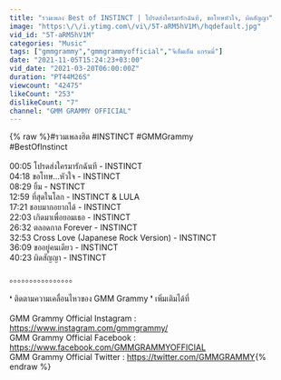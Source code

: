 ```yaml
---
title: "รวมเพลง Best of INSTINCT | โปรดส่งใครมารักฉันที, ขอโทษหัวใจ, ผิดสัญญา"
image: "https:\/\/i.ytimg.com\/vi\/5T-aRM5hV1M\/hqdefault.jpg"
vid_id: "5T-aRM5hV1M"
categories: "Music"
tags: ["gmmgrammy","gmmgrammyofficial","จีเอ็มเอ็ม แกรมมี่"]
date: "2021-11-05T15:24:23+03:00"
vid_date: "2021-03-20T06:00:00Z"
duration: "PT44M26S"
viewcount: "42475"
likeCount: "253"
dislikeCount: "7"
channel: "GMM GRAMMY OFFICIAL"
---
```

{% raw %}#รวมเพลงฮิต #INSTINCT #GMMGrammy<br />#BestOfInstinct<br /><br />00:05  โปรดส่งใครมารักฉันที - INSTINCT<br />04:18  ขอโทษ...หัวใจ  - INSTINCT<br />08:29  ยิ้ม  - NSTINCT<br />12:59  ที่สุดในโลก  -  INSTINCT &amp; LULA<br />17:21  ชอบมากอยากได้  -  INSTINCT<br />22:03  เกิดมาเพื่อยอมเธอ - INSTINCT  <br />26:32  ตลอดกาล Forever  - INSTINCT<br />32:53  Cross Love (Japanese Rock Version) - INSTINCT  <br />36:09  ขออยู่คนเดียว - INSTINCT  <br />40:23  ผิดสัญญา - INSTINCT<br /><br />。。。。。。。。。。。。。。。。<br /><br />❛ ติดตามความเคลื่อนไหวของ GMM Grammy ❜ เพิ่มเติมได้ที่ <br /><br />GMM Grammy Official Instagram : <a rel="nofollow" target="blank" href="https://www.instagram.com/gmmgrammy/">https://www.instagram.com/gmmgrammy/</a><br />GMM Grammy Official Facebook : <a rel="nofollow" target="blank" href="https://www.facebook.com/GMMGRAMMYOFFICIAL">https://www.facebook.com/GMMGRAMMYOFFICIAL</a><br />GMM Grammy Official Twitter : <a rel="nofollow" target="blank" href="https://twitter.com/GMMGRAMMY">https://twitter.com/GMMGRAMMY</a>{% endraw %}
